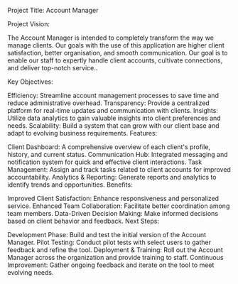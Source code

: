 Project Title: Account Manager

Project Vision:

The Account Manager is intended to completely transform the way we manage clients. Our goals with the use of this application are higher client satisfaction, better organisation, and smooth communication. Our goal is to enable our staff to expertly handle client accounts, cultivate connections, and deliver top-notch service..

Key Objectives:

Efficiency: Streamline account management processes to save time and reduce administrative overhead.
Transparency: Provide a centralized platform for real-time updates and communication with clients.
Insights: Utilize data analytics to gain valuable insights into client preferences and needs.
Scalability: Build a system that can grow with our client base and adapt to evolving business requirements.
Features:

Client Dashboard: A comprehensive overview of each client's profile, history, and current status.
Communication Hub: Integrated messaging and notification system for quick and effective client interactions.
Task Management: Assign and track tasks related to client accounts for improved accountability.
Analytics & Reporting: Generate reports and analytics to identify trends and opportunities.
Benefits:

Improved Client Satisfaction: Enhance responsiveness and personalized service.
Enhanced Team Collaboration: Facilitate better coordination among team members.
Data-Driven Decision Making: Make informed decisions based on client behavior and feedback.
Next Steps:

Development Phase: Build and test the initial version of the Account Manager.
Pilot Testing: Conduct pilot tests with select users to gather feedback and refine the tool.
Deployment & Training: Roll out the Account Manager across the organization and provide training to staff.
Continuous Improvement: Gather ongoing feedback and iterate on the tool to meet evolving needs.

